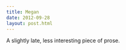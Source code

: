 ```yaml
---
title: Megan
date: 2012-09-28
layout: post.html
---
```


A slightly late, less interesting piece of prose.
